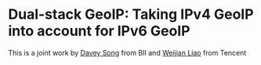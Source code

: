 #  Dual-stack GeoIP: Taking IPv4 GeoIP into account for IPv6 GeoIP 

This is a joint work by [Davey Song](mailto:songlinjian@gmail.com) from BII and  [Weijian Liao](mailto:weijianliao@tencent.com) from Tencent